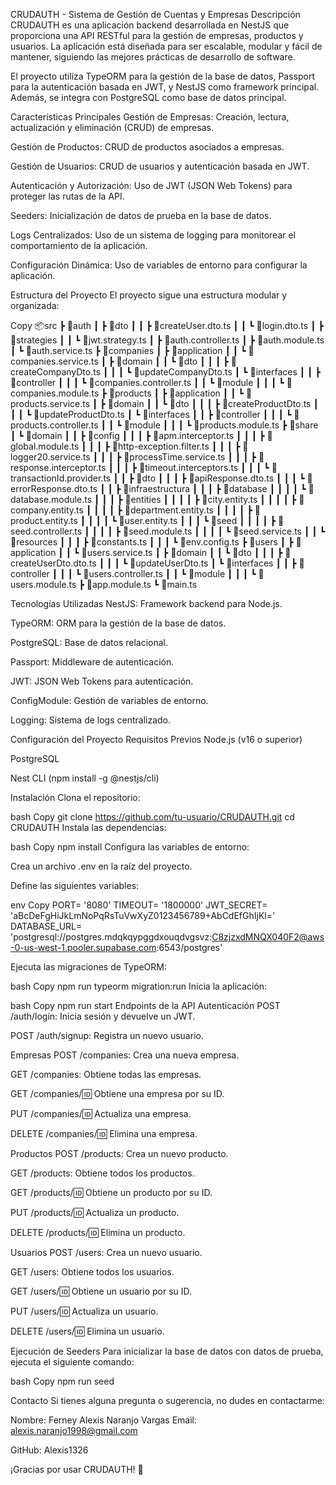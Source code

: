 CRUDAUTH - Sistema de Gestión de Cuentas y Empresas
Descripción
CRUDAUTH es una aplicación backend desarrollada en NestJS que proporciona una API RESTful para la gestión de empresas, productos y usuarios. La aplicación está diseñada para ser escalable, modular y fácil de mantener, siguiendo las mejores prácticas de desarrollo de software.

El proyecto utiliza TypeORM para la gestión de la base de datos, Passport para la autenticación basada en JWT, y NestJS como framework principal. Además, se integra con PostgreSQL como base de datos principal.

Características Principales
Gestión de Empresas: Creación, lectura, actualización y eliminación (CRUD) de empresas.

Gestión de Productos: CRUD de productos asociados a empresas.

Gestión de Usuarios: CRUD de usuarios y autenticación basada en JWT.

Autenticación y Autorización: Uso de JWT (JSON Web Tokens) para proteger las rutas de la API.

Seeders: Inicialización de datos de prueba en la base de datos.

Logs Centralizados: Uso de un sistema de logging para monitorear el comportamiento de la aplicación.

Configuración Dinámica: Uso de variables de entorno para configurar la aplicación.

Estructura del Proyecto
El proyecto sigue una estructura modular y organizada:

Copy
📦src
 ┣ 📂auth
 ┃ ┣ 📂dto
 ┃ ┃ ┣ 📜createUser.dto.ts
 ┃ ┃ ┗ 📜login.dto.ts
 ┃ ┣ 📂strategies
 ┃ ┃ ┗ 📜jwt.strategy.ts
 ┃ ┣ 📜auth.controller.ts
 ┃ ┣ 📜auth.module.ts
 ┃ ┗ 📜auth.service.ts
 ┣ 📂companies
 ┃ ┣ 📂application
 ┃ ┃ ┗ 📜companies.service.ts
 ┃ ┣ 📂domain
 ┃ ┃ ┗ 📂dto
 ┃ ┃ ┃ ┣ 📜createCompanyDto.ts
 ┃ ┃ ┃ ┗ 📜updateCompanyDto.ts
 ┃ ┗ 📂interfaces
 ┃ ┃ ┣ 📂controller
 ┃ ┃ ┃ ┗ 📜companies.controller.ts
 ┃ ┃ ┗ 📂module
 ┃ ┃ ┃ ┗ 📜companies.module.ts
 ┣ 📂products
 ┃ ┣ 📂application
 ┃ ┃ ┗ 📜products.service.ts
 ┃ ┣ 📂domain
 ┃ ┃ ┗ 📂dto
 ┃ ┃ ┃ ┣ 📜createProductDto.ts
 ┃ ┃ ┃ ┗ 📜updateProductDto.ts
 ┃ ┗ 📂interfaces
 ┃ ┃ ┣ 📂controller
 ┃ ┃ ┃ ┗ 📜products.controller.ts
 ┃ ┃ ┗ 📂module
 ┃ ┃ ┃ ┗ 📜products.module.ts
 ┣ 📂share
 ┃ ┗ 📂domain
 ┃ ┃ ┣ 📂config
 ┃ ┃ ┃ ┣ 📜apm.interceptor.ts
 ┃ ┃ ┃ ┣ 📜global.module.ts
 ┃ ┃ ┃ ┣ 📜http-exception.filter.ts
 ┃ ┃ ┃ ┣ 📜logger20.service.ts
 ┃ ┃ ┃ ┣ 📜processTime.service.ts
 ┃ ┃ ┃ ┣ 📜response.interceptor.ts
 ┃ ┃ ┃ ┣ 📜timeout.interceptors.ts
 ┃ ┃ ┃ ┗ 📜transactionId.provider.ts
 ┃ ┃ ┣ 📂dto
 ┃ ┃ ┃ ┣ 📜apiResponse.dto.ts
 ┃ ┃ ┃ ┗ 📜errorResponse.dto.ts
 ┃ ┃ ┣ 📂infraestructura
 ┃ ┃ ┃ ┣ 📂database
 ┃ ┃ ┃ ┃ ┗ 📜database.module.ts
 ┃ ┃ ┃ ┣ 📂entities
 ┃ ┃ ┃ ┃ ┣ 📜city.entity.ts
 ┃ ┃ ┃ ┃ ┣ 📜company.entity.ts
 ┃ ┃ ┃ ┃ ┣ 📜department.entity.ts
 ┃ ┃ ┃ ┃ ┣ 📜product.entity.ts
 ┃ ┃ ┃ ┃ ┗ 📜user.entity.ts
 ┃ ┃ ┃ ┗ 📂seed
 ┃ ┃ ┃ ┃ ┣ 📜seed.controller.ts
 ┃ ┃ ┃ ┃ ┣ 📜seed.module.ts
 ┃ ┃ ┃ ┃ ┗ 📜seed.service.ts
 ┃ ┃ ┗ 📂resources
 ┃ ┃ ┃ ┣ 📜constants.ts
 ┃ ┃ ┃ ┗ 📜env.config.ts
 ┣ 📂users
 ┃ ┣ 📂application
 ┃ ┃ ┗ 📜users.service.ts
 ┃ ┣ 📂domain
 ┃ ┃ ┗ 📂dto
 ┃ ┃ ┃ ┣ 📜createUserDto.dto.ts
 ┃ ┃ ┃ ┗ 📜updateUserDto.ts
 ┃ ┗ 📂interfaces
 ┃ ┃ ┣ 📂controller
 ┃ ┃ ┃ ┗ 📜users.controller.ts
 ┃ ┃ ┗ 📂module
 ┃ ┃ ┃ ┗ 📜users.module.ts
 ┣ 📜app.module.ts
 ┗ 📜main.ts

Tecnologías Utilizadas
NestJS: Framework backend para Node.js.

TypeORM: ORM para la gestión de la base de datos.

PostgreSQL: Base de datos relacional.

Passport: Middleware de autenticación.

JWT: JSON Web Tokens para autenticación.

ConfigModule: Gestión de variables de entorno.

Logging: Sistema de logs centralizado.

Configuración del Proyecto
Requisitos Previos
Node.js (v16 o superior)

PostgreSQL

Nest CLI (npm install -g @nestjs/cli)

Instalación
Clona el repositorio:

bash
Copy
git clone https://github.com/tu-usuario/CRUDAUTH.git
cd CRUDAUTH
Instala las dependencias:

bash
Copy
npm install
Configura las variables de entorno:

Crea un archivo .env en la raíz del proyecto.

Define las siguientes variables:

env
Copy
PORT= '8080'
TIMEOUT= '1800000'
JWT_SECRET= 'aBcDeFgHiJkLmNoPqRsTuVwXyZ0123456789+AbCdEfGhIjKl='
DATABASE_URL= 'postgresql://postgres.mdqkqypggdxouqdvgsvz:C8zjzxdMNQX040F2@aws-0-us-west-1.pooler.supabase.com:6543/postgres'

Ejecuta las migraciones de TypeORM:

bash
Copy
npm run typeorm migration:run
Inicia la aplicación:

bash
Copy
npm run start
Endpoints de la API
Autenticación
POST /auth/login: Inicia sesión y devuelve un JWT.

POST /auth/signup: Registra un nuevo usuario.

Empresas
POST /companies: Crea una nueva empresa.

GET /companies: Obtiene todas las empresas.

GET /companies/:id: Obtiene una empresa por su ID.

PUT /companies/:id: Actualiza una empresa.

DELETE /companies/:id: Elimina una empresa.

Productos
POST /products: Crea un nuevo producto.

GET /products: Obtiene todos los productos.

GET /products/:id: Obtiene un producto por su ID.

PUT /products/:id: Actualiza un producto.

DELETE /products/:id: Elimina un producto.

Usuarios
POST /users: Crea un nuevo usuario.

GET /users: Obtiene todos los usuarios.

GET /users/:id: Obtiene un usuario por su ID.

PUT /users/:id: Actualiza un usuario.

DELETE /users/:id: Elimina un usuario.

Ejecución de Seeders
Para inicializar la base de datos con datos de prueba, ejecuta el siguiente comando:

bash
Copy
npm run seed

Contacto
Si tienes alguna pregunta o sugerencia, no dudes en contactarme:

Nombre: Ferney Alexis Naranjo Vargas
Email: alexis.naranjo1998@gmail.com

GitHub: Alexis1326

¡Gracias por usar CRUDAUTH! 🚀